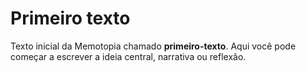 # Primeiro texto

Texto inicial da Memotopia chamado **primeiro-texto**.
Aqui você pode começar a escrever a ideia central, narrativa ou reflexão.
